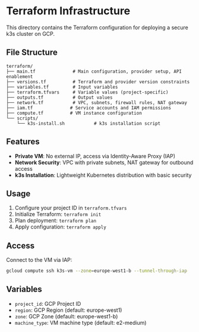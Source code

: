 # Terraform Infrastructure

This directory contains the Terraform configuration for deploying a secure k3s cluster on GCP.

## File Structure

```
terraform/
├── main.tf              # Main configuration, provider setup, API enablement
├── versions.tf          # Terraform and provider version constraints
├── variables.tf         # Input variables
├── terraform.tfvars     # Variable values (project-specific)
├── outputs.tf           # Output values
├── network.tf           # VPC, subnets, firewall rules, NAT gateway
├── iam.tf              # Service accounts and IAM permissions
├── compute.tf          # VM instance configuration
└── scripts/
    └── k3s-install.sh           # k3s installation script
```

## Features

- **Private VM**: No external IP, access via Identity-Aware Proxy (IAP)
- **Network Security**: VPC with private subnets, NAT gateway for outbound access
- **k3s Installation**: Lightweight Kubernetes distribution with basic security

## Usage

1. Configure your project ID in `terraform.tfvars`
2. Initialize Terraform: `terraform init`
3. Plan deployment: `terraform plan`
4. Apply configuration: `terraform apply`

## Access

Connect to the VM via IAP:
```bash
gcloud compute ssh k3s-vm --zone=europe-west1-b --tunnel-through-iap
```

## Variables

- `project_id`: GCP Project ID
- `region`: GCP Region (default: europe-west1)
- `zone`: GCP Zone (default: europe-west1-b)
- `machine_type`: VM machine type (default: e2-medium)
